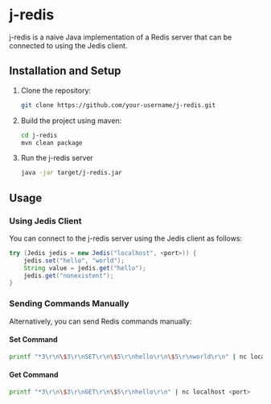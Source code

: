 # j-redis

j-redis is a naive Java implementation of a Redis server that can be connected to using the Jedis client.

## Installation and Setup

1. Clone the repository:

   ```bash
   git clone https://github.com/your-username/j-redis.git
   ```

2. Build the project using maven:

    ```bash
    cd j-redis
    mvn clean package
    ```

3. Run the j-redis server

    ```bash
    java -jar target/j-redis.jar
    ```
   
## Usage
### Using Jedis Client
You can connect to the j-redis server using the Jedis client as follows:
```java
try (Jedis jedis = new Jedis("localhost", <port>)) {
    jedis.set("hello", "world");
    String value = jedis.get("hello");
    jedis.get("nonexistent");
}
```

### Sending Commands Manually
Alternatively, you can send Redis commands manually:
#### Set Command
```bash
printf "*3\r\n\$3\r\nSET\r\n\$5\r\nhello\r\n\$5\r\nworld\r\n" | nc localhost <port>
```

#### Get Command
```bash
printf "*3\r\n\$3\r\nGET\r\n\$5\r\nhello\r\n" | nc localhost <port>
```
